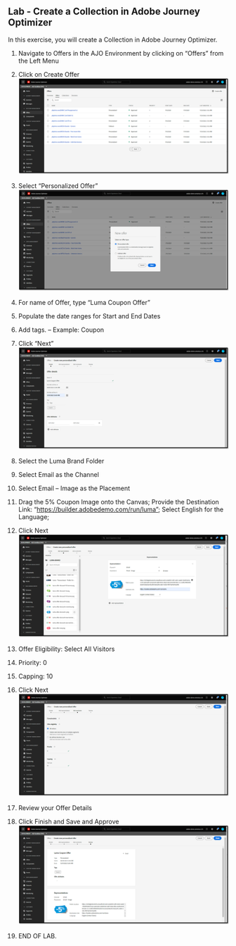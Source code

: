 ## Lab - Create a Collection in Adobe Journey Optimizer

In this exercise, you will create a Collection in Adobe Journey Optimizer.

1.  Navigate to Offers in the AJO Environment by clicking on “Offers” from the Left Menu
2.  Click on Create Offer
![Offer](https://github.com/adobe-dss-aep/ajo-handson-labs/blob/c02e97f88cd9980fbf70034e2902dc53ded5ccb0/0.%20Images/Offer_1.png)

3.  Select “Personalized Offer”
![Offer](https://github.com/adobe-dss-aep/ajo-handson-labs/blob/c02e97f88cd9980fbf70034e2902dc53ded5ccb0/0.%20Images/Offer_2.png)

4.  For name of Offer, type “Luma Coupon Offer”
5.  Populate the date ranges for Start and End Dates
6.  Add tags. – Example:  Coupon
7.  Click “Next”
![Offer](https://github.com/adobe-dss-aep/ajo-handson-labs/blob/c02e97f88cd9980fbf70034e2902dc53ded5ccb0/0.%20Images/Offer_3.png)

8.  Select the Luma Brand Folder
9.  Select Email as the Channel
10.  Select Email – Image as the Placement
11.  Drag the 5% Coupon Image onto the Canvas;  Provide the Destination Link:  “https://builder.adobedemo.com/run/luma”;  Select English for the Language;
12.  Click Next
![Offer](https://github.com/adobe-dss-aep/ajo-handson-labs/blob/c02e97f88cd9980fbf70034e2902dc53ded5ccb0/0.%20Images/Offer_4.png)

13. Offer Eligibility:  Select All Visitors
14. Priority:  0
15. Capping:  10
16. Click Next
![Offer](https://github.com/adobe-dss-aep/ajo-handson-labs/blob/c02e97f88cd9980fbf70034e2902dc53ded5ccb0/0.%20Images/Offer_5.png)

17.  Review your Offer Details
18.  Click Finish and Save and Approve
![Offer](https://github.com/adobe-dss-aep/ajo-handson-labs/blob/c02e97f88cd9980fbf70034e2902dc53ded5ccb0/0.%20Images/Offer_6.png)

19.  END OF LAB.
